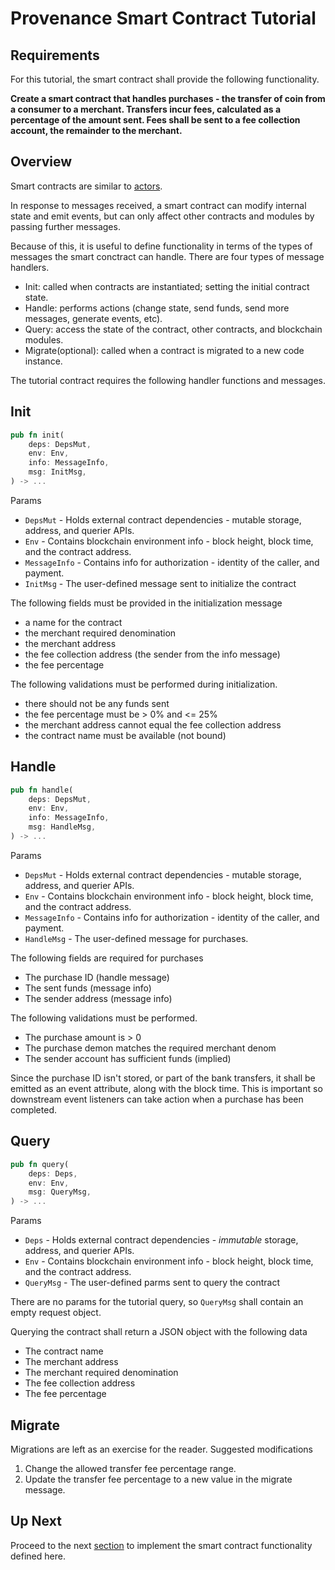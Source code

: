 # Provenance Smart Contract Tutorial

## Requirements

For this tutorial, the smart contract shall provide the following functionality.

**Create a smart contract that handles purchases - the transfer of coin from a consumer to a
merchant. Transfers incur fees, calculated as a percentage of the amount sent. Fees shall be
sent to a fee collection account, the remainder to the merchant.**

## Overview

Smart contracts are similar to [actors](https://en.wikipedia.org/wiki/Actor_model).

In response to messages received, a smart contract can modify internal state and emit events,
but can only affect other contracts and modules by passing further messages.

Because of this, it is useful to define functionality in terms of the types of messages the smart
conctract can handle. There are four types of message handlers.

- Init: called when contracts are instantiated; setting the initial contract state.
- Handle: performs actions (change state, send funds, send more messages, generate events, etc).
- Query: access the state of the contract, other contracts, and blockchain modules.
- Migrate(optional): called when a contract is migrated to a new code instance.

The tutorial contract requires the following handler functions and messages.

## Init

```rust
pub fn init(
    deps: DepsMut,
    env: Env,
    info: MessageInfo,
    msg: InitMsg,
) -> ...
```

Params

- `DepsMut` - Holds external contract dependencies - mutable storage, address, and querier APIs.
- `Env` - Contains blockchain environment info - block height, block time, and the contract address.
- `MessageInfo` - Contains info for authorization - identity of the caller, and payment.
- `InitMsg` - The user-defined message sent to initialize the contract

The following fields must be provided in the initialization message

- a name for the contract
- the merchant required denomination
- the merchant address
- the fee collection address (the sender from the info message)
- the fee percentage

The following validations must be performed during initialization.

- there should not be any funds sent
- the fee percentage must be > 0% and <= 25%
- the merchant address cannot equal the fee collection address
- the contract name must be available (not bound)

## Handle

```rust
pub fn handle(
    deps: DepsMut,
    env: Env,
    info: MessageInfo,
    msg: HandleMsg,
) -> ...
```

Params

- `DepsMut` - Holds external contract dependencies - mutable storage, address, and querier APIs.
- `Env` - Contains blockchain environment info - block height, block time, and the contract address.
- `MessageInfo` - Contains info for authorization - identity of the caller, and payment.
- `HandleMsg` - The user-defined message for purchases.

The following fields are required for purchases

- The purchase ID (handle message)
- The sent funds (message info)
- The sender address (message info)

The following validations must be performed.

- The purchase amount is > 0
- The purchase demon matches the required merchant denom
- The sender account has sufficient funds (implied)

Since the purchase ID isn't stored, or part of the bank transfers, it shall be emitted as an event
attribute, along with the block time. This is important so downstream event listeners can take
action when a purchase has been completed.

## Query

```rust
pub fn query(
    deps: Deps,
    env: Env,
    msg: QueryMsg,
) -> ...
```

Params

- `Deps` - Holds external contract dependencies - _immutable_ storage, address, and querier APIs.
- `Env` - Contains blockchain environment info - block height, block time, and the contract address.
- `QueryMsg` - The user-defined parms sent to query the contract

There are no params for the tutorial query, so `QueryMsg` shall contain an empty request object.

Querying the contract shall return a JSON object with the following data

- The contract name
- The merchant address
- The merchant required denomination
- The fee collection address
- The fee percentage

## Migrate

Migrations are left as an exercise for the reader. Suggested modifications

1) Change the allowed transfer fee percentage range.
1) Update the transfer fee percentage to a new value in the migrate message.

## Up Next

Proceed to the next [section](06-develop.md) to implement the smart contract functionality defined
here.
